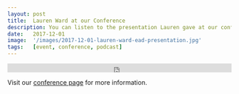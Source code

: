 ```yaml
---
layout: post
title:  Lauren Ward at our Conference
description: You can listen to the presentation Lauren gave at our conference in our 4th podcast titled Television Dialogue; Balancing Audibility, Attention and Accessibility.
date:   2017-12-01
image:  '/images/2017-12-01-lauren-ward-ead-presentation.jpg'
tags:   [event, conference, podcast]
---
```


<iframe title="audio player" width="100%" height="20" scrolling="no" frameborder="no" src="https://w.soundcloud.com/player/?url=https%3A//api.soundcloud.com/tracks/366145772&amp;color=daa95f&amp;inverse=false&amp;auto_false=true&amp;show_user=true"></iframe>

<br>

Visit our [conference page](/conference-on-accessibility-in-film-television-and-interactive-media) for more information.